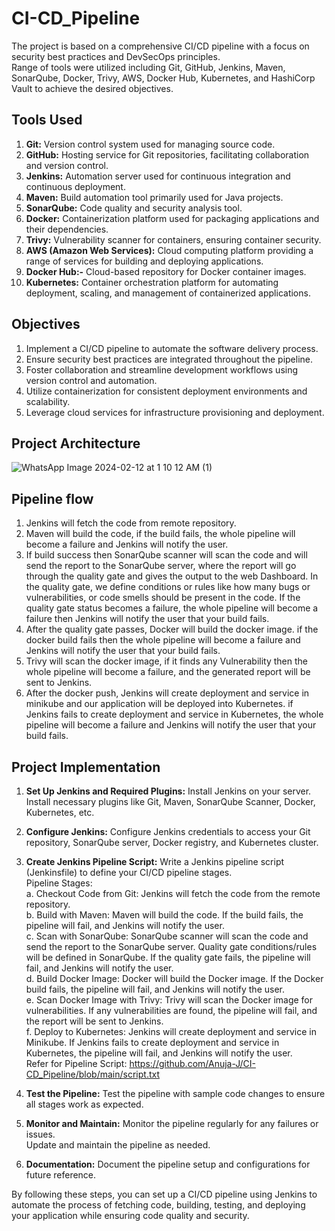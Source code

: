 # CI-CD_Pipeline
The project is based on a comprehensive CI/CD pipeline with a focus on security best practices and DevSecOps principles. <br>
Range of tools were utilized including Git, GitHub, Jenkins, Maven, SonarQube, Docker, Trivy, AWS, Docker Hub, Kubernetes, and HashiCorp Vault to achieve the desired objectives.<br>

## Tools Used
1. __Git:__ Version control system used for managing source code.<br>
2. __GitHub:__ Hosting service for Git repositories, facilitating collaboration and version control.<br>
3. __Jenkins:__ Automation server used for continuous integration and continuous deployment.<br>
4. __Maven:__ Build automation tool primarily used for Java projects.<br>
5. __SonarQube:__ Code quality and security analysis tool.<br>
6. __Docker:__ Containerization platform used for packaging applications and their dependencies.<br>
7. __Trivy:__ Vulnerability scanner for containers, ensuring container security.<br>
8. __AWS (Amazon Web Services):__ Cloud computing platform providing a range of services for building and deploying applications.<br>
9. __Docker Hub:-__ Cloud-based repository for Docker container images.<br>
10. __Kubernetes:__ Container orchestration platform for automating deployment, scaling, and management of containerized applications.<br>

## Objectives
1. Implement a CI/CD pipeline to automate the software delivery process.<br>
2. Ensure security best practices are integrated throughout the pipeline.<br>
3. Foster collaboration and streamline development workflows using version control and automation.<br>
4. Utilize containerization for consistent deployment environments and scalability.<br>
5. Leverage cloud services for infrastructure provisioning and deployment.<br>

## Project Architecture
![WhatsApp Image 2024-02-12 at 1 10 12 AM (1)](https://github.com/Anuja-J/CI-CD_Pipeline/assets/86790119/d4d69b73-0d46-4899-8015-8d4306d24e90)

## Pipeline flow
1. Jenkins will fetch the code from remote repository.<br>
2. Maven will build the code, if the build fails, the whole pipeline will become a failure and Jenkins will notify the user.<br>
3. If build success then SonarQube scanner will scan the code and will send the report to the SonarQube server, where the report will go through the quality gate and gives the output to the web Dashboard. In the quality gate, we define conditions or rules like how many bugs or vulnerabilities, or code smells should be present in the code. If the quality gate status becomes a failure, the whole pipeline will become a failure then Jenkins will notify the user that your build fails.<br>
4. After the quality gate passes, Docker will build the docker image. if the docker build fails then the whole pipeline will become a failure and Jenkins will notify the user that your build fails.<br>
5. Trivy will scan the docker image, if it finds any Vulnerability then the whole pipeline will become a failure, and the generated report will be sent to Jenkins.<br>
6. After the docker push, Jenkins will create deployment and service in minikube and our application will be deployed into Kubernetes. if Jenkins fails to create deployment and service in Kubernetes, the whole pipeline will become a failure and Jenkins will notify the user that your build fails.<br>

## Project Implementation

1. __Set Up Jenkins and Required Plugins:__
Install Jenkins on your server.<br>
Install necessary plugins like Git, Maven, SonarQube Scanner, Docker, Kubernetes, etc.<br>

2. __Configure Jenkins:__
Configure Jenkins credentials to access your Git repository, SonarQube server, Docker registry, and Kubernetes cluster.<br>

3. __Create Jenkins Pipeline Script:__
Write a Jenkins pipeline script (Jenkinsfile) to define your CI/CD pipeline stages.<br>
Pipeline Stages:<br>
a. Checkout Code from Git: Jenkins will fetch the code from the remote repository.<br>
b. Build with Maven: Maven will build the code. If the build fails, the pipeline will fail, and Jenkins will notify the user.<br>
c. Scan with SonarQube: SonarQube scanner will scan the code and send the report to the SonarQube server. Quality gate conditions/rules will be defined in SonarQube. If the quality gate fails, the pipeline will fail, and Jenkins will notify the user.<br>
d. Build Docker Image: Docker will build the Docker image. If the Docker build fails, the pipeline will fail, and Jenkins will notify the user.<br>
e. Scan Docker Image with Trivy: Trivy will scan the Docker image for vulnerabilities. If any vulnerabilities are found, the pipeline will fail, and the report will be sent to Jenkins.<br>
f. Deploy to Kubernetes: Jenkins will create deployment and service in Minikube. If Jenkins fails to create deployment and service in Kubernetes, the pipeline will fail, and Jenkins will notify the user.<br>
Refer for Pipeline Script: https://github.com/Anuja-J/CI-CD_Pipeline/blob/main/script.txt <br>

4. __Test the Pipeline:__
Test the pipeline with sample code changes to ensure all stages work as expected.<br>


5. __Monitor and Maintain:__
Monitor the pipeline regularly for any failures or issues.<br>
Update and maintain the pipeline as needed.<br>

6. __Documentation:__
Document the pipeline setup and configurations for future reference.<br>

By following these steps, you can set up a CI/CD pipeline using Jenkins to automate the process of fetching code, building, testing, and deploying your application while ensuring code quality and security.










